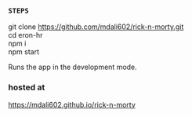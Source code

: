 ### `STEPS`

git clone https://github.com/mdali602/rick-n-morty.git <br />
cd eron-hr <br />
npm i <br />
npm start <br />

Runs the app in the development mode.<br>

### hosted at

https://mdali602.github.io/rick-n-morty